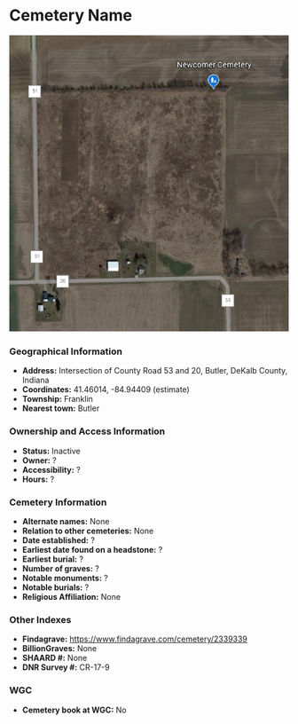 # Cemetery Name

![Newcomer Cemetery on Google Earth](https://github.com/FyoAtEPL/DeKalbCemeteries/blob/main/images/mapImages/NewcomerEarth.png "Newcomer Cemetery on Google Earth")

### Geographical Information
- **Address:** Intersection of County Road 53 and 20, Butler, DeKalb County, Indiana
- **Coordinates:** 41.46014, -84.94409 (estimate)
- **Township:** Franklin
- **Nearest town:** Butler

### Ownership and Access Information
- **Status:** Inactive
- **Owner:** ?
- **Accessibility:** ?
- **Hours:** ?

### Cemetery Information
- **Alternate names:** None
- **Relation to other cemeteries:** None
- **Date established:** ?
- **Earliest date found on a headstone:** ?
- **Earliest burial:** ?
- **Number of graves:** ?
- **Notable monuments:** ?
- **Notable burials:** ?
- **Religious Affiliation:** None

### Other Indexes
- **Findagrave:** https://www.findagrave.com/cemetery/2339339 
- **BillionGraves:** None
- **SHAARD #:** None
- **DNR Survey #:** CR-17-9


### WGC
- **Cemetery book at WGC:** No

